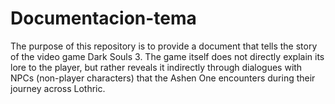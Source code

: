 # Documentacion-tema
The purpose of this repository is to provide a document that tells the story of the video game Dark Souls 3. The game itself does not directly explain its lore to the player, but rather reveals it indirectly through dialogues with NPCs (non-player characters) that the Ashen One encounters during their journey across Lothric.
